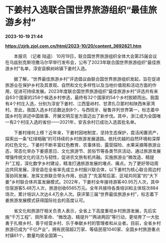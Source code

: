 # 下姜村入选联合国世界旅游组织“最佳旅游乡村”

**2023-10-19 21:44**

**https://zjrb.zjol.com.cn/html/2023-10/20/content_3692621.htm**

　　本报讯 （记者 陆遥） 10月19日，联合国世界旅游组织全体大会第25届会议在乌兹别克斯坦撒马尔罕举行发布会，公布了2023年联合国世界旅游组织“最佳旅游乡村”名单，淳安县枫树岭镇下姜村入选。

　　据了解，“世界最佳旅游乡村”评选倡议由联合国世界旅游组织发起，旨在促进旅游业在保护乡村及其景观、自然和文化多样性以及当地价值观和活动方面的作用，促进可持续发展。2023年度联合国世界旅游组织“最佳旅游乡村”评选共有来自63个国家的258个候选乡村参选，最终有32个国家的54个乡村脱颖而出。我国有4个村庄入选，分别为淳安下姜村、江西篁岭村、甘肃扎尕那村和陕西朱家湾村。至此，我国入选乡村总数达到8个，与西班牙、秘鲁并列世界第一，标志着中国乡村在讲述中国故事、开展文明互鉴方面迈出了新步伐。其中，浙江成为全国唯一有2个村庄入选的省份——2021年，安吉余村已成功入选首批名单。

　　下姜村缘何上榜？近年来，下姜村因地制宜，坚持生态保护，盘活闲置资产，探索出一条“红绿相融”的可持续的乡村旅游发展道路。依托优越的自然环境和深厚的红色文化，下姜村不断丰富红色教育、农事体验、露营探险、水果采摘等旅游业态，常态化举办下姜感恩日、文化旅游节、民俗节等各类节庆活动，通过旅游发展增强传统文化的活力与韧性，促进农文旅有机共融。实施旅游业“微改造、精提升”工程，深化数字乡村建设，精准打通旅游发展的堵点、痛点。为了更好带动周边共同发展，淳安县在全省率先成立乡村振兴联合体，以下姜村为核心联合周边村落协同发展，发挥文旅联合带头作用，创造了“先富帮后富、区域共同富”的“大下姜”乡村联合体共富发展模式。2022年，下姜村全年接待游客40.95万人次，其中住宿游客5.48万人次，旅游创收6565万元。全年共接待各类培训和主体班次884场次，累计培训人次达4.4万余人次。获评第三届“世界最佳旅游乡村”，标志着下姜旅游发展模式获得国际社会的高度认可。

　　省文化和旅游厅相关负责人表示，全省上下高度重视乡村旅游发展，先后实施“千万工程”、厕所革命、“微改造、精提升”“两进两回”等行动，更培育了一大批勇于扎根乡村、善于经营乡村、乐于奉献乡村的管理者和从业者。目前，全省乡村旅游已成为“千亿产业”，拥有民宿超2万家、等级民宿1040家、全国乡村旅游重点村镇61个，数量均居全国第一。